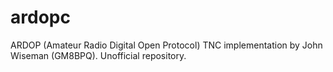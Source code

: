 # ardopc
ARDOP (Amateur Radio Digital Open Protocol) TNC implementation by John Wiseman (GM8BPQ). Unofficial repository.
